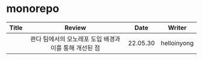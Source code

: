 # monorepo

|                               Title                               |                         Review                         |   Date   |   Writer    |
| :---------------------------------------------------------------: | :----------------------------------------------------: | :------: | :---------: |
| <a href="https://helloinyong.tistory.com/334" target="_blank"><a> | 콴다 팀에서의 모노레포 도입 배경과 이를 통해 개선된 점 | 22.05.30 | helloinyong |
